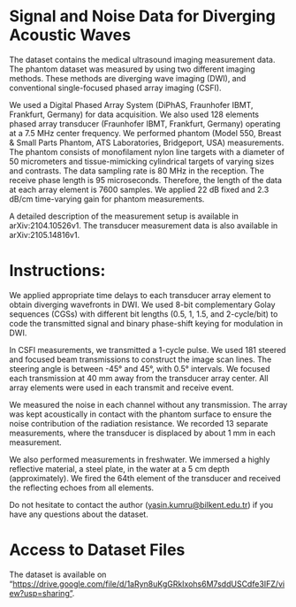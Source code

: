# Signal and Noise Data for Diverging Acoustic Waves

The dataset contains the medical ultrasound imaging measurement data. The phantom dataset was measured by using two different imaging methods.
These methods are diverging wave imaging (DWI), and conventional single-focused phased array imaging (CSFI).

We used a Digital Phased Array System (DiPhAS, Fraunhofer IBMT, Frankfurt, Germany) for data acquisition. We also used 128 elements phased array transducer (Fraunhofer IBMT, Frankfurt, Germany) operating at a 7.5 MHz center frequency. We performed phantom (Model 550, Breast & Small Parts Phantom, ATS Laboratories, Bridgeport, USA) measurements. The phantom consists of monofilament nylon line targets with a diameter of 50 micrometers and tissue-mimicking cylindrical targets of varying sizes and contrasts. The data sampling rate is 80 MHz in the reception. The receive phase length is 95 microseconds. Therefore, the length of the data at each array element is 7600 samples. We applied 22 dB fixed and 2.3 dB/cm time-varying gain for phantom measurements.

A detailed description of the measurement setup is available in arXiv:2104.10526v1. The transducer measurement data is also available in arXiv:2105.14816v1.

# Instructions:

We applied appropriate time delays to each transducer array element to obtain diverging wavefronts in DWI. We used 8-bit complementary Golay sequences (CGSs) with different bit lengths (0.5, 1, 1.5, and 2-cycle/bit) to code the transmitted signal and binary phase-shift keying for modulation in DWI.

In CSFI measurements, we transmitted a 1-cycle pulse. We used 181 steered and focused beam transmissions to construct the image scan lines. The steering angle is between -45° and 45°, with 0.5° intervals. We focused each transmission at 40 mm away from the transducer array center. All array elements were used in each transmit and receive event. 

We measured the noise in each channel without any transmission. The array was kept acoustically in contact with the phantom surface to ensure the noise contribution of the radiation resistance. We recorded 13 separate measurements, where the transducer is displaced by about 1 mm in each measurement. 

We also performed measurements in freshwater. We immersed a highly reflective material, a steel plate, in the water at a 5 cm depth (approximately). 
We fired the 64th element of the transducer and received the reflecting echoes from all elements. 

Do not hesitate to contact the author (yasin.kumru@bilkent.edu.tr) if you have any questions about the dataset.

# Access to Dataset Files

The dataset is available on “https://drive.google.com/file/d/1aRyn8uKgGRkIxohs6M7sddUSCdfe3IFZ/view?usp=sharing”.
